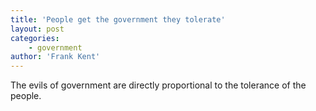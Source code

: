 ```yaml
---
title: 'People get the government they tolerate'
layout: post
categories:
    - government
author: 'Frank Kent'
---
```


The evils of government are directly proportional to the tolerance of the people.
